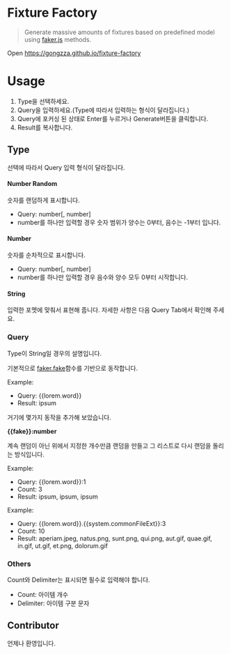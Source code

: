 # Fixture Factory

> Generate massive amounts of fixtures based on predefined model using [faker.js](https://github.com/marak/Faker.js) methods.

Open https://gongzza.github.io/fixture-factory

# Usage

1. Type을 선택하세요.
1. Query을 입력하세요.(Type에 따라서 입력하는 형식이 달라집니다.)
1. Query에 포커싱 된 상태로 Enter를 누르거나 Generate버튼을 클릭합니다.
1. Result를 복사합니다.

## Type

선택에 따라서 Query 입력 형식이 달라집니다.

#### Number Random
숫자를 랜덤하게 표시합니다.

- Query: number[, number]
- number를 하나만 입력할 경우 숫자 범위가 양수는 0부터, 음수는 -1부터 입니다.

#### Number

숫자를 순차적으로 표시합니다.

- Query: number[, number]
- number를 하나만 입력할 경우 음수와 양수 모두 0부터 시작합니다.

#### String

입력한 포멧에 맞춰서 표현해 줍니다. 자세한 사항은 다음 Query Tab에서 확인해 주세요.

### Query

Type이 String일 경우의 설명입니다.

기본적으로 [faker.fake](https://github.com/marak/Faker.js/#fakerfake)함수를 기반으로 동작합니다.

Example:

- Query: {{lorem.word}}
- Result: ipsum

거기에 몇가지 동작을 추가해 보았습니다.

**{{fake}}:number**

계속 랜덤이 아닌 위에서 지정한 개수만큼 랜덤을 만들고 그 리스트로 다시 랜덤을 돌리는 방식입니다.

Example:
- Query: {{lorem.word}}:1
- Count: 3
- Result: ipsum, ipsum, ipsum

Example:
- Query: {{lorem.word}}.{{system.commonFileExt}}:3
- Count: 10
- Result: aperiam.jpeg, natus.png, sunt.png, qui.png, aut.gif, quae.gif, in.gif, ut.gif, et.png, dolorum.gif

### Others

Count와 Delimiter는 표시되면 필수로 입력해야 합니다.

- Count: 아이템 개수
- Delimiter: 아이템 구분 문자

## Contributor

언제나 환영입니다.
